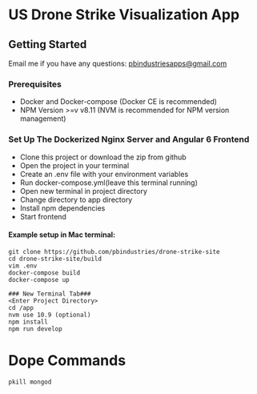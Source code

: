 # US Drone Strike Visualization App


## Getting Started

Email me if you have any questions: pbindustriesapps@gmail.com

### Prerequisites

- Docker and Docker-compose (Docker CE is recommended)
- NPM Version >=v v8.11 (NVM is recommended for NPM version management)

### Set Up The Dockerized Nginx Server and Angular 6 Frontend

- Clone this project or download the zip from github
- Open the project in your terminal
- Create an .env file with your environment variables
- Run docker-compose.yml(leave this terminal running)
- Open new terminal in project directory
- Change directory to app directory
- Install npm dependencies
- Start frontend 

#### Example setup in Mac terminal:
```
git clone https://github.com/pbindustries/drone-strike-site
cd drone-strike-site/build
vim .env
docker-compose build
docker-compose up

### New Terminal Tab###
<Enter Project Directory>
cd /app
nvm use 10.9 (optional)
npm install 
npm run develop

```


# Dope Commands

`pkill mongod`



